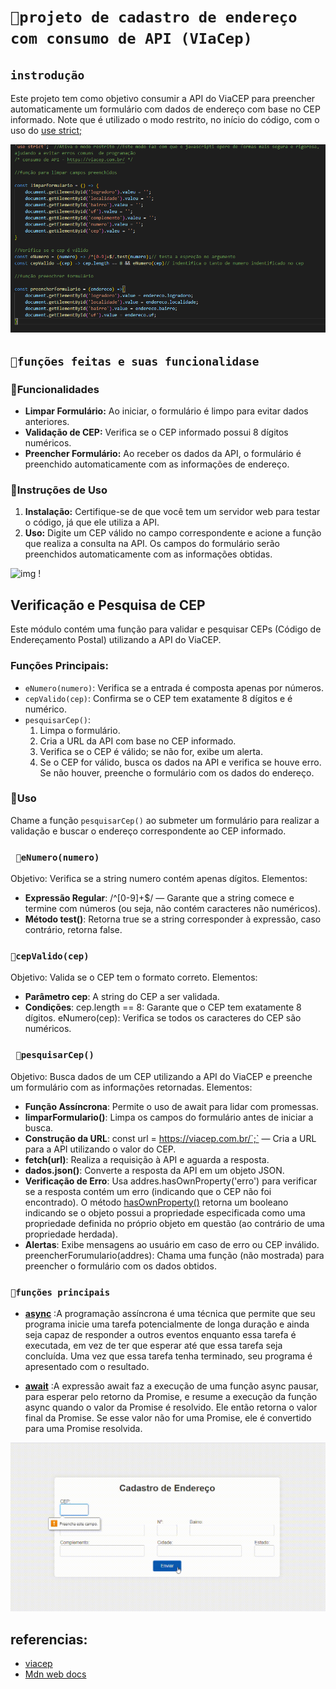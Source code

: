 # ``🧷projeto de cadastro de endereço com consumo de API (VIaCep)``

## ``instrodução``
Este projeto tem como objetivo consumir a API do ViaCEP para preencher automaticamente um formulário com dados de endereço com base no CEP informado. Note que é utilizado o modo restrito, no início do código, com o uso do [use strict;](https://developer.mozilla.org/pt-BR/docs/Web/JavaScript/Reference/Strict_mode)

![ Img !](/img/fun%C3%A7%C3%B5es.png)

## ``💾funções feitas e suas funcionalidase ``



### 📱Funcionalidades

- **Limpar Formulário:** Ao iniciar, o formulário é limpo para evitar dados anteriores.
- **Validação de CEP:** Verifica se o CEP informado possui 8 dígitos numéricos.
- **Preencher Formulário:** Ao receber os dados da API, o formulário é preenchido automaticamente com as informações de endereço.

### 📒Instruções de Uso

1. **Instalação:** Certifique-se de que você tem um servidor web para testar o código, já que ele utiliza a API.
2. **Uso:** Digite um CEP válido no campo correspondente e acione a função que realiza a consulta na API. Os campos do formulário serão preenchidos automaticamente com as informações obtidas.

![img !](/img/outra%20parte%20do%20c%C3%B3digo.png)

## Verificação e Pesquisa de CEP

Este módulo contém uma função para validar e pesquisar CEPs (Código de Endereçamento Postal) utilizando a API do ViaCEP. 

### Funções Principais:

- `eNumero(numero)`: Verifica se a entrada é composta apenas por números.
- `cepValido(cep)`: Confirma se o CEP tem exatamente 8 dígitos e é numérico.
- `pesquisarCep()`: 
  1. Limpa o formulário.
  2. Cria a URL da API com base no CEP informado.
  3. Verifica se o CEP é válido; se não for, exibe um alerta.
  4. Se o CEP for válido, busca os dados na API e verifica se houve erro. Se não houver, preenche o formulário com os dados do endereço.

### 📱Uso

Chame a função `pesquisarCep()` ao submeter um formulário para realizar a validação e buscar o endereço correspondente ao CEP informado.

### `` 💽eNumero(numero)``
Objetivo: Verifica se a string numero contém apenas dígitos.
Elementos:
 * **Expressão Regular**: /^[0-9]+$/ — Garante que a string comece e termine com números (ou seja, não contém caracteres não numéricos).
* **Método test()**: Retorna true se a string corresponder à expressão, caso contrário, retorna false.

### ``💽cepValido(cep)``
Objetivo: Valida se o CEP tem o formato correto.
Elementos:
* **Parâmetro cep**: A string do CEP a ser validada.
* **Condições**: cep.length == 8: Garante que o CEP tem exatamente 8 dígitos.
eNumero(cep): Verifica se todos os caracteres do CEP são numéricos.

### `` 💽pesquisarCep()``
Objetivo: Busca dados de um CEP utilizando a API do ViaCEP e preenche um formulário com as informações retornadas.
Elementos:
* **Função Assíncrona**: Permite o uso de await para lidar com promessas.
* **limparFormulario()**: Limpa os campos do formulário antes de iniciar a busca.
* **Construção da URL**: const url = https://viacep.com.br/`;` — Cria a URL para a API utilizando o valor do CEP.
* **fetch(url)**: Realiza a requisição à API e aguarda a resposta.
* **dados.json()**: Converte a resposta da API em um objeto JSON.
* **Verificação de Erro**: Usa addres.hasOwnProperty('erro') para verificar se a resposta contém um erro (indicando que o CEP não foi encontrado).
O método [hasOwnProperty()](https://developer.mozilla.org/pt-BR/docs/Web/JavaScript/Reference/Global_Objects/Object/hasOwnProperty) retorna um booleano indicando se o objeto possui a propriedade especificada como uma propriedade definida no próprio objeto em questão (ao contrário de uma propriedade herdada).
* **Alertas**: Exibe mensagens ao usuário em caso de erro ou CEP inválido.
preencherForumulario(addres): Chama uma função (não mostrada) para preencher o formulário com os dados obtidos.
 
### ``💽funções principais`` 
 * [**async**](https://developer.mozilla.org/pt-BR/docs/Learn/JavaScript/Asynchronous/Introducing) :A programação assíncrona é uma técnica que permite que seu programa inicie uma tarefa potencialmente de longa duração e ainda seja capaz de responder a outros eventos enquanto essa tarefa é executada, em vez de ter que esperar até que essa tarefa seja concluída. Uma vez que essa tarefa tenha terminado, seu programa é apresentado com o resultado.

 * [**await**](https://developer.mozilla.org/pt-BR/docs/Web/JavaScript/Reference/Operators/await) :A expressão await faz a execução de uma função async pausar, para esperar pelo retorno da Promise, e resume a execução da função async quando o valor da Promise é resolvido. Ele então retorna o valor final da Promise. Se esse valor não for uma Promise, ele é convertido para uma Promise resolvida.

 ![resultado](/img/capa-do-projeto-usando-API.gif)

 ## referencias:
 * [viacep](https://viacep.com.br/)
 * [Mdn web docs](https://developer.mozilla.org/pt-BR/)
  